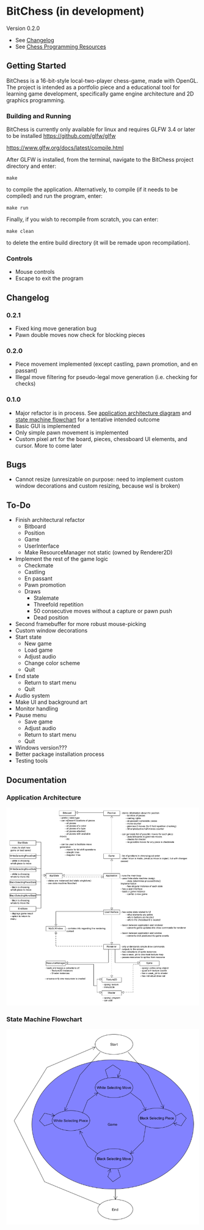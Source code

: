 # BitChess (in development)
Version 0.2.0
- See [Changelog](#changelog)
- See [Chess Programming Resources](https://github.com/chopndolphy/BitChess/blob/refactor/doc/Resources.md "Essential information for understand the BitChess source code")
## Getting Started
BitChess is a 16-bit-style local-two-player chess-game, made with OpenGL. The project is intended as a portfolio piece and a educational tool for learning game development, specifically game engine architecture and 2D graphics programming.
### Building and Running
BitChess is currently only available for linux and requires GLFW 3.4 or later to be installed
<https://github.com/glfw/glfw>

<https://www.glfw.org/docs/latest/compile.html>

After GLFW is installed, from the terminal, navigate to the BitChess project directory and enter:
```
make
```
to compile the application.
Alternatively, to compile (if it needs to be compiled) and run the program, enter:
```
make run
```
Finally, if you wish to recompile from scratch, you can enter:
```
make clean
```
to delete the entire build directory (it will be remade upon recompilation).
### Controls
- Mouse controls
- Escape to exit the program
## <a name="changelog"></a> Changelog
### 0.2.1
- Fixed king move generation bug
- Pawn double moves now check for blocking pieces
### 0.2.0
- Piece movement implemented (except castling, pawn promotion, and en passant)
- Illegal move filtering for pseudo-legal move generation (i.e. checking for checks)
### 0.1.0
- Major refactor is in process. See [application architecture diagram](#apparch) and [state machine flowchart](#stateflo) for a tentative intended outcome
- Basic GUI is implemented
- Only simple pawn movement is implemented
- Custom pixel art for the board, pieces, chessboard UI elements, and cursor. More to come later
## Bugs
- Cannot resize (unresizable on purpose: need to implement custom window decorations and custom resizing, because wsl is broken)
## To-Do
- Finish architectural refactor
    - Bitboard
    - Position
    - Game
    - UserInterface
    - Make ResourceManager not static (owned by Renderer2D)
- Implement the rest of the game logic
    - Checkmate
    - Castling
    - En passant
    - Pawn promotion
    - Draws
        - Stalemate
        - Threefold repetition
        - 50 consecutive moves without a capture or pawn push
        - Dead position
- Second framebuffer for more robust mouse-picking
- Custom window decorations
- Start state
    - New game
    - Load game
    - Adjust audio
    - Change color scheme
    - Quit
- End state
    - Return to start menu
    - Quit
- Audio system
- Make UI and background art
- Monitor handling
- Pause menu
    - Save game
    - Adjust audio
    - Return to start menu
    - Quit
- Windows version???
- Better package installation process
- Testing tools
## Documentation
### <a name="apparch"></a> Application Architecture
![image](doc/application_architecture.png)
### <a name="stateflow"></a> State Machine Flowchart
![image](doc/state_machine_flowchart.png)